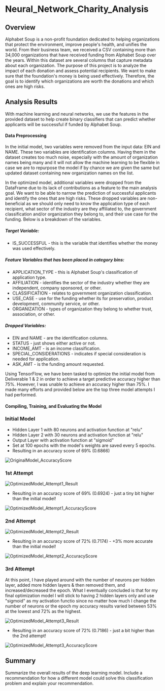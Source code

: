 # Neural_Network_Charity_Analysis

## Overview

Alphabet Soup is a non-profit foundation dedicated to helping organizations that protect the environment, improve people's health, and unifies the world. From their business team, we received a CSV containing more than 34,000 organizations that have received funding from Alphabet Soup over the years. Within this dataset are several columns that capture metadata about each organization. The purpose of this project is to analyze the impact of each donation and assess potential recipients. We want to make sure that the foundation's money is being used effectively. Therefore, the goal is to identify which organizations are worth the donations and which ones are high risks. 

## Analysis Results

With machine learning and neural networks, we use the features in the provided dataset to help create binary classifiers that can predict whether applicants will be successful if funded by Alphabet Soup. 

#### Data Preprocessing

In the initial model, two variables were removed from the input data: EIN and NAME. These two variables are identification columns. Having them in the dataset creates too much noise, especially with the amount of organization names being many and it will not allow the machine learning to be flexible in case we are to repurpose the model if by chance we are given the same but updated dataset containing new organization names on the list.

In the optimized model, additional variables were dropped from the DataFrame due to its lack of contributions as a feature to the main analysis goal. We want to be able to narrow the prediction of successful applicants and identify the ones that are high risks. These dropped variables are non-beneficial as we should only need to know the application type of each recipient, what sector of the industry are they affiliated to, the government classification and/or organization they belong to, and their use case for the funding. Below is a breakdown of the variables.

##### Target Variable:
* IS_SUCCESSFUL - this is the variable that identifies whether the money was used effectively.

##### Feature Variables that has been placed in category bins:
* APPLICATION_TYPE - this is Alphabet Soup's classification of application type.
* AFFILIATION - identifies the sector of the industry whether they are independent, company sponsored, or other.
* CLASSIFICATION - relates to government organization classification.
* USE_CASE - use for the funding whether its for preservation, product development, community service, or other.
* ORGANIZATION - types of organization they belong to whether trust, association, or other.

##### Dropped Variables:
* EIN and NAME - are the identification columns.
* STATUS - just shows either active or not.
* INCOME_AMT - is an income classification.
* SPECIAL_CONSIDERATIONS - indicates if special consideration is needed for application.
* ASK_AMT - is the funding amount requested.

Using TensorFlow, we have been tasked to optimize the initial model from Deliverable 1 & 2 in order to achieve a target predictive accuracy higher than 75%. However, I was unable to achieve an accuracy higher than 75%. I made many efforts and provided below are the top three model attempts I had performed.

#### Compiling, Training, and Evaluating the Model

### Initial Model
* Hidden Layer 1 with 80 neurons and activation function at "relu"
* Hidden Layer 2 with 30 neurons and activation function at "relu"
* Output Layer with activation function at "sigmoid"
* Set at 100 epochs with the model's weights are saved every 5 epochs.
* Resulting in an accuracy score of 69% (0.6866)

![OriginalModel_AccuracyScore](https://github.com/Lora-Borja/Neural_Network_Charity_Analysis/blob/main/images/OriginalModel_AccuracyScore.PNG)

### 1st Attempt

![OptimizedModel_Attempt1_Result](https://github.com/Lora-Borja/Neural_Network_Charity_Analysis/blob/main/images/OptimizedModel_Attempt1_Result.PNG)

* Resulting in an accuracy score of 69% (0.6924) - just a tiny bit higher than the initial model!

![OptimizedModel_Attempt1_AccuracyScore](https://github.com/Lora-Borja/Neural_Network_Charity_Analysis/blob/main/images/OptimizedModel_Attempt1_AccuracyScore.PNG)

### 2nd Attempt

![OptimizedModel_Attempt2_Result](https://github.com/Lora-Borja/Neural_Network_Charity_Analysis/blob/main/images/OptimizedModel_Attempt2_Result.PNG)

* Resulting in an accuracy score of 72% (0.7174) - +3% more accurate than the initial model!

![OptimizedModel_Attempt2_AccuracyScore](https://github.com/Lora-Borja/Neural_Network_Charity_Analysis/blob/main/images/OptimizedModel_Attempt2_AccuracyScore.PNG)

### 3rd Attempt

At this point, I have played around with the number of neurons per hidden layer, added more hidden layers & then removed them, and increased/decreased the epoch. What I eventually concluded is that for my final optimization model I will stick to having 2 hidden layers only and use "sigmoid" as my activation functio since no matter how much I change the number of neurons or the epoch my accuracy results varied between 53% at the lowest and 72% as the highest.

![OptimizedModel_Attempt3_Result](https://github.com/Lora-Borja/Neural_Network_Charity_Analysis/blob/main/images/OptimizedModel_Attempt3_Result.PNG)

* Resulting in an accuracy score of 72% (0.7186) - just a bit higher than the 2nd attempt!

![OptimizedModel_Attempt3_AccuracyScore](https://github.com/Lora-Borja/Neural_Network_Charity_Analysis/blob/main/images/OptimizedModel_Attempt3_AccuracyScore.PNG)

## Summary

Summarize the overall results of the deep learning model. Include a recommendation for how a different model could solve this classification problem and explain your recommendation.

